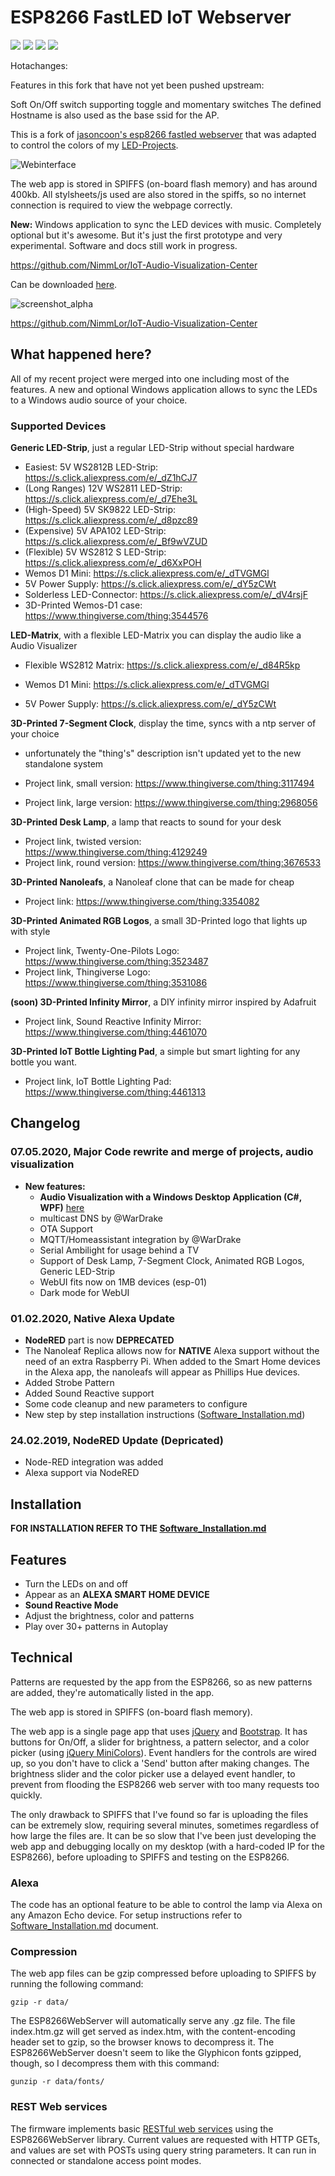 # ESP8266 FastLED IoT Webserver

<a href="https://github.com/NimmLor/esp8266-fastled-iot-webserver/graphs/contributors" alt="Contributors"><img src="https://img.shields.io/github/contributors/NimmLor/esp8266-fastled-iot-webserver" /></a> <a href="https://github.com/NimmLor/esp8266-fastled-iot-webserver/releases" alt="Downloads"><img src="https://img.shields.io/github/downloads/NimmLor/esp8266-fastled-iot-webserver/total"/></a> <a href="https://github.com/NimmLor/esp8266-fastled-iot-webserver/commits/master" alt="Downloads"><img src="https://img.shields.io/github/commits-since/NimmLor/esp8266-fastled-iot-webserver/latest?include_prereleases" /></a> <a href="https://github.com/NimmLor/esp8266-fastled-iot-webserver/releases" alt="Downloads"><img src="https://img.shields.io/github/downloads-pre/NimmLor/esp8266-fastled-iot-webserver/latest/total?color=%09%23228B22&label=download%40latest-version" /></a>

Hotachanges:

Features in this fork that have not yet been pushed upstream:

Soft On/Off switch supporting toggle and momentary switches
The defined Hostname is also used as the base ssid for the AP.

This is a fork of [jasoncoon's esp8266 fastled webserver](https://github.com/jasoncoon/esp8266-fastled-webserver) that was adapted to control the colors of my  [LED-Projects](https://www.thingiverse.com/Surrbradl08/designs).

![Webinterface](web_ui.jpg?raw=true)

The web app is stored in SPIFFS (on-board flash memory) and has around 400kb. All stylsheets/js used are also stored in the spiffs, so no internet connection is required to view the webpage correctly.

**New:** Windows application to sync the LED devices with music. Completely optional but it's awesome. But it's just the first prototype and very experimental. Software and docs still work in progress.

https://github.com/NimmLor/IoT-Audio-Visualization-Center 

Can be downloaded [here](https://github.com/NimmLor/IoT-Audio-Visualization-Center/releases).

![screenshot_alpha](screenshot_alpha.jpg?raw=true)

https://github.com/NimmLor/IoT-Audio-Visualization-Center



## What happened here?

All of my recent project were merged into one including most of the features. A new and optional Windows application allows to sync the LEDs to a Windows audio source of your choice.



### Supported Devices

**Generic LED-Strip**, just a regular LED-Strip without special hardware

  * Easiest: 5V WS2812B LED-Strip:		https://s.click.aliexpress.com/e/_dZ1hCJ7
  * (Long Ranges) 12V WS2811 LED-Strip:	https://s.click.aliexpress.com/e/_d7Ehe3L
  * (High-Speed) 5V SK9822 LED-Strip:		https://s.click.aliexpress.com/e/_d8pzc89
  * (Expensive) 5V APA102 LED-Strip:		https://s.click.aliexpress.com/e/_Bf9wVZUD
  * (Flexible) 5V WS2812 S LED-Strip:		https://s.click.aliexpress.com/e/_d6XxPOH
  * Wemos D1 Mini:						https://s.click.aliexpress.com/e/_dTVGMGl
  * 5V Power Supply:						https://s.click.aliexpress.com/e/_dY5zCWt
  * Solderless LED-Connector:				https://s.click.aliexpress.com/e/_dV4rsjF
  * 3D-Printed Wemos-D1 case:				https://www.thingiverse.com/thing:3544576

**LED-Matrix**, with a flexible LED-Matrix you can display the audio like a Audio Visualizer
* Flexible WS2812 Matrix:				https://s.click.aliexpress.com/e/_d84R5kp
	
* Wemos D1 Mini:						https://s.click.aliexpress.com/e/_dTVGMGl
* 5V Power Supply:						https://s.click.aliexpress.com/e/_dY5zCWt
	

**3D-Printed 7-Segment Clock**, display the time, syncs with a ntp server of your choice

* unfortunately the "thing's" description isn't updated yet to the new standalone system
	
* Project link, small version:			https://www.thingiverse.com/thing:3117494
* Project link, large version:			https://www.thingiverse.com/thing:2968056

**3D-Printed Desk Lamp**, a lamp that reacts to sound for your desk

* Project link, twisted version:		https://www.thingiverse.com/thing:4129249
* Project link, round version:			https://www.thingiverse.com/thing:3676533

**3D-Printed Nanoleafs**, a Nanoleaf clone that can be made for cheap

* Project link:													https://www.thingiverse.com/thing:3354082
	

**3D-Printed Animated RGB Logos**, a small 3D-Printed logo that lights up with style

* Project link, Twenty-One-Pilots Logo:		https://www.thingiverse.com/thing:3523487
* Project link, Thingiverse Logo:			https://www.thingiverse.com/thing:3531086

**(soon) 3D-Printed Infinity Mirror**, a DIY infinity mirror inspired by Adafruit

* Project link, Sound Reactive Infinity Mirror:		https://www.thingiverse.com/thing:4461070

**3D-Printed IoT Bottle Lighting Pad**, a simple but smart lighting for any bottle you want.

* Project link, IoT Bottle Lighting Pad:		https://www.thingiverse.com/thing:4461313



## Changelog

### 07.05.2020, Major Code rewrite and merge of projects, audio visualization

- **New features:**
  - **Audio Visualization with a Windows Desktop Application (C#, WPF)** [here](https://github.com/NimmLor/IoT-Audio-Visualization-Center)
  - multicast DNS by @WarDrake
  - OTA Support
  - MQTT/Homeassistant integration by @WarDrake
  - Serial Ambilight for usage behind a TV
  - Support of Desk Lamp, 7-Segment Clock, Animated RGB Logos, Generic LED-Strip
  - WebUI fits now on 1MB devices (esp-01)
  - Dark mode for WebUI

### 01.02.2020, Native Alexa Update

- **NodeRED** part is now **DEPRECATED**
- The Nanoleaf Replica allows now for **NATIVE** Alexa support without the need of an extra Raspberry Pi. When added to the Smart Home devices in the Alexa app, the nanoleafs will appear as Phillips Hue devices.
- Added Strobe Pattern
- Added Sound Reactive support
- Some code cleanup and new parameters to configure
- New step by step installation instructions ([Software_Installation.md](Software_Installation.md))



### 24.02.2019, NodeRED Update (Depricated)

- Node-RED integration was added
- Alexa support via NodeRED


Installation
--------
**FOR INSTALLATION REFER TO THE [Software_Installation.md](Software_Installation.md)**



Features
--------
* Turn the LEDs on and off
* Appear as an **ALEXA SMART HOME DEVICE**
* **Sound Reactive Mode**
* Adjust the brightness, color and patterns
* Play over 30+ patterns in Autoplay



## Technical

Patterns are requested by the app from the ESP8266, so as new patterns are added, they're automatically listed in the app.

The web app is stored in SPIFFS (on-board flash memory).

The web app is a single page app that uses [jQuery](https://jquery.com) and [Bootstrap](http://getbootstrap.com).  It has buttons for On/Off, a slider for brightness, a pattern selector, and a color picker (using [jQuery MiniColors](http://labs.abeautifulsite.net/jquery-minicolors)).  Event handlers for the controls are wired up, so you don't have to click a 'Send' button after making changes.  The brightness slider and the color picker use a delayed event handler, to prevent from flooding the ESP8266 web server with too many requests too quickly.

The only drawback to SPIFFS that I've found so far is uploading the files can be extremely slow, requiring several minutes, sometimes regardless of how large the files are.  It can be so slow that I've been just developing the web app and debugging locally on my desktop (with a hard-coded IP for the ESP8266), before uploading to SPIFFS and testing on the ESP8266.



### Alexa

The code has an optional feature to be able to control the lamp via Alexa on any Amazon Echo device. For setup instructions refer to [Software_Installation.md](Software_Installation.md) document.



### Compression

The web app files can be gzip compressed before uploading to SPIFFS by running the following command:

`gzip -r data/`

The ESP8266WebServer will automatically serve any .gz file.  The file index.htm.gz will get served as index.htm, with the content-encoding header set to gzip, so the browser knows to decompress it.  The ESP8266WebServer doesn't seem to like the Glyphicon fonts gzipped, though, so I decompress them with this command:

`gunzip -r data/fonts/`

### REST Web services

The firmware implements basic [RESTful web services](https://en.wikipedia.org/wiki/Representational_state_transfer) using the ESP8266WebServer library.  Current values are requested with HTTP GETs, and values are set with POSTs using query string parameters.  It can run in connected or standalone access point modes.

